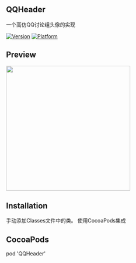 ## QQHeader

一个高仿QQ讨论组头像的实现

[![Version](https://img.shields.io/cocoapods/v/QQHeader.svg?style=flat)](http://cocoapods.org/pods/QQHeader)
[![Platform](https://img.shields.io/cocoapods/p/QQHeader.svg?style=flat)](http://cocoapods.org/pods/QQHeader)

## Preview
<img src="https://raw.githubusercontent.com/itlijunjie/QQHeader/master/ScreenShot.png" width="340px">

## Installation
手动添加Classes文件中的类。
使用CocoaPods集成

## CocoaPods
pod 'QQHeader'
